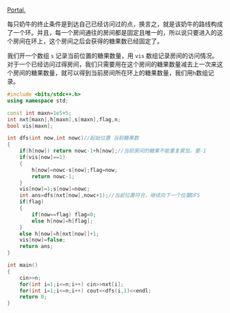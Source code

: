 [Portal.](https://www.luogu.com.cn/problem/P2921)

每只奶牛的终止条件是到达自己已经访问过的点，换言之，就是该奶牛的路线构成了一个环。并且，每一个房间通往的房间都是固定且唯一的，所以说只要进入的这个房间在环上，这个房间之后会获得的糖果数已经固定了。

我们开一个数组 `s` 记录当前位置的糖果数量，用 `vis` 数组记录房间的访问情况。对于一个已经访问过得房间，我们只需要用在这个房间的糖果数量减去上一次来这个房间的糖果数量，就可以得到当前房间所在环上的糖果数量，我们用`h`数组记录。

```cpp
#include <bits/stdc++.h>
using namespace std;

const int maxn=1e5+5;
int nxt[maxn],h[maxn],s[maxn],flag,n;
bool vis[maxn];

int dfs(int now,int nowc)//起始位置 当前糖果数
{
	if(h[now]) return nowc-1+h[now];//当前房间的糖果不能重复累加，要-1
	if(vis[now]==1)
	{
		h[now]=nowc-s[now];flag=now;
		return nowc-1;
	}
	vis[now]=1;s[now]=nowc;
	int ans=dfs(nxt[now],nowc+1);//当前位置符合，继续向下一个位置DFS
	if(flag)
	{
		if(now==flag) flag=0;
		else h[now]=h[flag];
	}
	else h[now]=h[nxt[now]]+1;
	vis[now]=false;
	return ans;
}

int main()
{
	cin>>n;
	for(int i=1;i<=n;i++) cin>>nxt[i];
	for(int i=1;i<=n;i++) cout<<dfs(i,1)<<endl;
	return 0;
}
```



